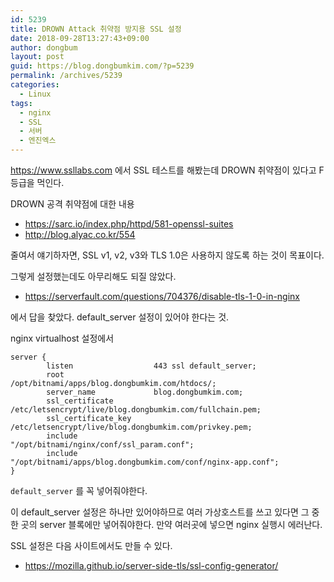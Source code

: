```yaml
---
id: 5239
title: DROWN Attack 취약점 방지용 SSL 설정
date: 2018-09-28T13:27:43+09:00
author: dongbum
layout: post
guid: https://blog.dongbumkim.com/?p=5239
permalink: /archives/5239
categories:
  - Linux
tags:
  - nginx
  - SSL
  - 서버
  - 엔진엑스
---
```

https://www.ssllabs.com 에서 SSL 테스트를 해봤는데 DROWN 취약점이 있다고 F 등급을 먹인다.

DROWN 공격 취약점에 대한 내용

  * https://sarc.io/index.php/httpd/581-openssl-suites
  * http://blog.alyac.co.kr/554

줄여서 얘기하자면, SSL v1, v2, v3와 TLS 1.0은 사용하지 않도록 하는 것이 목표이다.

그렇게 설정했는데도 아무리해도 되질 않았다.

  * https://serverfault.com/questions/704376/disable-tls-1-0-in-nginx

에서 답을 찾았다. default_server 설정이 있어야 한다는 것.

nginx virtualhost 설정에서

```
server {
        listen                  443 ssl default_server;
        root                    /opt/bitnami/apps/blog.dongbumkim.com/htdocs/;
        server_name             blog.dongbumkim.com;
        ssl_certificate         /etc/letsencrypt/live/blog.dongbumkim.com/fullchain.pem;
        ssl_certificate_key     /etc/letsencrypt/live/blog.dongbumkim.com/privkey.pem;
        include                 "/opt/bitnami/nginx/conf/ssl_param.conf";
        include                 "/opt/bitnami/apps/blog.dongbumkim.com/conf/nginx-app.conf";
}
```

`default_server` 를 꼭 넣어줘야한다.

이 default_server 설정은 하나만 있어야하므로 여러 가상호스트를 쓰고 있다면 그 중 한 곳의 server 블록에만 넣어줘야한다. 만약 여러곳에 넣으면 nginx 실행시 에러난다.

SSL 설정은 다음 사이트에서도 만들 수 있다.

  * https://mozilla.github.io/server-side-tls/ssl-config-generator/
